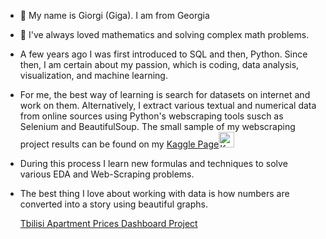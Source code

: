 - 👋 My name is Giorgi (Giga). I am from Georgia
- 👀 I've always loved mathematics and solving complex math problems.
- A few years ago I was first introduced to SQL and then, Python. Since then, I am certain about my passion, which is coding, data analysis, visualization, and machine learning.
- For me, the best way of learning is search for datasets on internet and work on them. Alternatively, I extract various textual and numerical data from online sources using Python's webscraping tools susch as Selenium and BeautifulSoup. The small sample of my webscraping project results can be found on my [Kaggle Page](https://www.kaggle.com/beridzeg45/datasets)<img src="https://www.kaggle.com/static/images/site-logo.svg" alt="Kaggle Logo" width="25" height="25">
- During this process I learn new formulas and techniques to solve various EDA and Web-Scraping problems.
- The best thing I love about working with data is how numbers are converted into a story using beautiful graphs.

  [Tbilisi Apartment Prices Dashboard Project](http://beridzeg45.pythonanywhere.com/)
